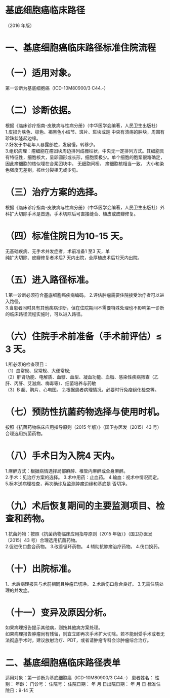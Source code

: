# 基底细胞癌临床路径  
（2016 年版）  
# 一、基底细胞癌临床路径标准住院流程  
# （一）适用对象。  
第一诊断为基底细胞癌（ICD-10M80900/3 C44.-）  
# （二）诊断依据。  
根据《临床诊疗指南-皮肤病与性病分册》（中华医学会编著，人民卫生出版社）  
1.皮损为肤色、棕色、褐黑色小结节、斑片、斑块或是 中央有溃疡的肿块，周围有珍珠状隆起边缘。  
2.好发于中老年人暴露部位，发展慢，转移少。  
3.组织病理：瘤细胞在瘤团块周边排列成栅栏状，中央无一定排列方式。其细胞具有特征性，细胞核大，呈卵圆形或长形，细胞浆极少。单个细胞的胞浆很难确定，因此瘤细胞的核似埋在合浆团块中。 无细胞间桥。 瘤细胞核相当一致， 大小和染色强度无差别，核丝分裂相无或少见。  
# （三）治疗方案的选择。  
根据《临床诊疗指南-皮肤病与性病分册》（中华医学会编著，人民卫生出版社）外科扩大切除手术是首选，手术切除后可直接缝合、植皮或皮瓣修复。  
# （四）标准住院日为10-15 天。  
无基础疾病、无手术并发症者，术前准备1 至3 天，单  
纯扩大切除、皮瓣修复者术后7 天内出院，全厚植皮术后12天内出院。  
# （五）进入路径标准。  
1.第一诊断必须符合基底细胞癌疾病编码。 2.评估肿瘤需要住院接受治疗者可以进入路径。  
3.当患者同时具有其他疾病诊断，但在住院期间不需要特殊处理也不影响第一诊断的临床路径流程实施时，可以进入路径。  
# （六）住院手术前准备（手术前评估）≤ 3 天。  
1.所必须的检查项目：  
（1）血常规、尿常规、大便常规;  
（2）肝肾功能、电解质、血糖、血型、凝血功能、血脂、感染性疾病筛查（乙肝、丙肝、艾滋病、梅毒等）、细菌培养与药敏  
（3）B 超、胸片、心电图。 2.根据患者病理情况，必要时行免疫组化检查等。  
# （七）预防性抗菌药物选择与使用时机。  
按照《抗菌药物临床应用指导原则（2015 年版）》（国卫办医发〔2015〕43 号）合理选用抗菌药物。  
# （八）手术日为入院4 天内。  
1.麻醉方式：根据病情选择局部麻醉、椎管内麻醉或全身麻醉。  
2.手术：见治疗方案的选择。 3.术中用药：止血药。 4.输血：视术中情况而定。 5.标本送病理检查，再次确诊及监测肿瘤边缘和基底是 否切净。  
# （九）术后恢复期间的主要监测项目、检查和药物。  
1.抗菌药物：按照《抗菌药物临床应用指导原则（2015 年版）》（国卫办医发〔2015〕43 号）合理选用抗菌药物。  
2.促进伤口愈合药物。 3.改善循环药物。 4.辅助抗肿瘤治疗药物。 4.伤口换药。  
# （十）出院标准。  
1、术后病理报告与术前相同且肿瘤已切净。 2.术后伤口愈合良好。 3.无需住院处理的并发症。  
# （十一）变异及原因分析。  
如果病理报告提示其他病，则按其他病方案处理。  
如果病理报告肿瘤尚有残留，则宜立即再次手术扩大切除。若不能耐受手术或者无法彻底手术时，建议放射治疗、PDT，或者请肿瘤专科会诊肿瘤综合治疗。  
# 二、基底细胞癌临床路径表单  
适用对象：第一诊断为基底细胞癌（ICD-10M80900/3 C44.-） 患者姓名：           性别：    年龄：    门诊号：       住院号：       住院日期：  年  月  日出院日期：  年  月   日   标准住院日：9-14 天  
